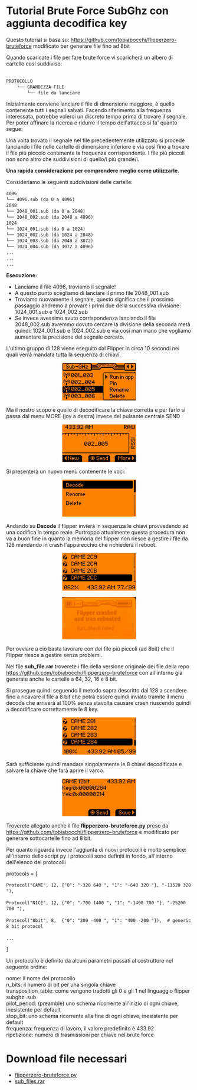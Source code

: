 # **Tutorial Brute Force SubGhz** con aggiunta decodifica key


Questo tutorial si basa su: https://github.com/tobiabocchi/flipperzero-bruteforce modificato per generare file fino ad 8bit

Quando scaricate i file per fare brute force vi scaricherá un albero di cartelle cosí suddiviso:  
```

PROTOCOLLO
    └── GRANDEZZA FILE
        └── file da lanciare

```
Inizialmente conviene lanciare il file di dimensione maggiore, è quello contenente tutti i segnali salvati. Facendo riferimento alla frequenza interessata, potrebbe volerci un discreto tempo prima di trovare il segnale.
Per poter affinare la ricerca e ridurre il tempo dell'attacco si fa' quanto segue:

Una volta trovato il segnale nel file precedentemente utilizzato si procede lanciando i file nelle cartelle di dimensione inferiore e via così fino a trovare il file più piccolo contenente  la frequenza corrispondente. I file più piccoli non sono altro che suddivisioni di quello/i più grande/i.

**Una rapida considerazione per comprendere meglio come utilizzarle.**

Consideriamo le seguenti suddivisioni delle cartelle:
```
4096
└── 4096.sub (da 0 a 4096)
2048
└── 2048_001.sub (da 0 a 2048)
└── 2048_002.sub (da 2048 a 4096)
1024
└── 1024_001.sub (da 0 a 1024)
└── 1024_002.sub (da 1024 a 2048)
└── 1024_003.sub (da 2048 a 3072)
└── 1024_004.sub (da 3072 a 4096)
...
...
...

```
**Esecuzione:**

- Lanciamo il file 4096, troviamo il segnale!
- A questo punto scegliamo di lanciare il primo file 2048_001.sub
- Troviamo nuovamente il segnale, questo significa che il prossimo passaggio andremo a provare i primi due della successiva divisione: 1024_001.sub e 1024_002.sub
- Se invece avessimo avuto corrispondenza lanciando il file 2048_002.sub avremmo dovuto cercare la divisione della seconda metà quindi: 1024_001.sub e 1024_002.sub e via così man mano che vogliamo aumentare la precisione del segnale cercato.


L'ultimo gruppo di 128 viene eseguito dal Flipper in circa 10 secondi nei quali verrà mandata tutta la sequenza di chiavi.

<div align=center><img src="images/sub.jpg" alt="128" width="200"/></div>

Ma il nostro scopo è quello di decodificare la chiave corretta e per farlo si passa dal menu MORE (joy a destra) invece del pulsante centrale SEND

<div align=center><img src="images/more.jpg" alt="more" width="200"/></div>

Si presenterà un nuovo menù contenente le voci:

<div align=center><img src="images/menudecode.jpg" alt="menudecode" width="200"/></div>

Andando su <b>Decode</b> il flipper invierà in sequenza le chiavi provvedendo ad una codifica in tempo reale.
Purtroppo attualmente questa procedura non va a buon fine in quanto la memoria del flipper non riesce a gestire i file da 128 mandando in crash l'apparecchio che richiederà il reboot.

<div align=center><img src="images/displaykeynotok.jpg" alt="displaykeynotok" width="200"/><p><img src="images/crash.jpg" alt="crash" width="200"/></div>

Per ovviare a ciò basta lavorare con dei file più piccoli (ad 8bit) che il Flipper riesce a gestire senza problemi.

Nel file <b>sub_file.rar</b> troverete i file della versione originale dei file della repo https://github.com/tobiabocchi/flipperzero-bruteforce con all'interno già generate anche le cartelle a 64, 32, 16 e 8 bit.

Si prosegue quindi seguendo il metodo sopra descritto dal 128 a scendere fino a ricavare il file a 8 bit che potrà essere quindi inviato tramite il menu decode che arriverà al 100% senza stavolta causare crash riuscendo quindi a decodificare correttamente le 8 key.
    
<div align=center><img src="images/displaydecodeok.jpg" alt="displaykeyok" width="200"/></div>
    
Sarà sufficiente quindi mandare singolarmente le 8 chiavi decodificate e salvare la chiave che farà aprire il varco.
    
<div align=center><img src="images/displaykey.jpg" alt="displaykey" width="200"></div>

Troverete allegato anche il file <b>flipperzero-bruteforce.py</b> preso da https://github.com/tobiabocchi/flipperzero-bruteforce e modificato per generare sottocartelle fino ad 8 bit.

Per quanto riguarda invece l'aggiunta di nuovi protocolli è molto semplice: all'interno dello script py i protocolli sono definiti in fondo, all'interno dell'elenco dei protocolli

protocols = [

    Protocol("CAME", 12, {"0": "-320 640 ", "1": "-640 320 "}, "-11520 320 "),
    
    Protocol("NICE", 12, {"0": "-700 1400 ", "1": "-1400 700 "}, "-25200 700 "),
    
    Protocol("8bit", 8,  {"0": "200 -400 ", "1": "400 -200 "}),  # generic 8 bit protocol
    
    ...
    
]


Un protocollo è definito da alcuni parametri passati al costruttore nel seguente ordine:

nome: il nome del protocollo<br>
n_bits: il numero di bit per una singola chiave<br>
transposition_table: come vengono tradotti gli 0 e gli 1 nel linguaggio flipper subghz .sub<br>
pilot_period: (preamble) uno schema ricorrente all'inizio di ogni chiave, inesistente per default<br>
stop_bit: uno schema ricorrente alla fine di ogni chiave, inesistente per default<br>
frequenza: frequenza di lavoro, il valore predefinito è 433.92<br>
ripetizione: numero di trasmissioni per chiave nel brute force<p>

# Download file necessari
- [flipperzero-bruteforce.py](flipperzero-bruteforce.py)
- [sub_files.rar](sub_files.rar)


